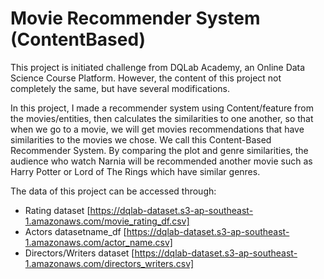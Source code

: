 # Movie Recommender System (ContentBased)
This project is initiated challenge from DQLab Academy, an Online Data Science Course Platform. However, the content of this project not completely the same, but have several modifications.

In this project, I made a recommender system using Content/feature from the movies/entities, then calculates the similarities to one another, so that when we go to a movie, we will get movies recommendations that have similarities to the movies we chose. We call this Content-Based Recommender System. By comparing the plot and genre similarities, the audience who watch Narnia will be recommended another movie such as Harry Potter or Lord of The Rings which have similar genres. 

The data of this project can be accessed through:
- Rating dataset [https://dqlab-dataset.s3-ap-southeast-1.amazonaws.com/movie_rating_df.csv]
- Actors datasetname_df [https://dqlab-dataset.s3-ap-southeast-1.amazonaws.com/actor_name.csv]
- Directors/Writers dataset [https://dqlab-dataset.s3-ap-southeast-1.amazonaws.com/directors_writers.csv]
